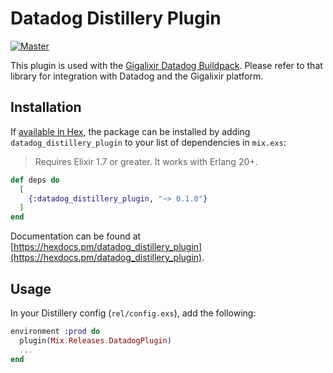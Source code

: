 # Datadog Distillery Plugin

[![Master](https://travis-ci.org/Homepolish/datadog_distillery_plugin.svg?branch=master)](https://travis-ci.org/Homepolish/datadog_distillery_plugin)

This plugin is used with the [Gigalixir Datadog Buildpack](https://github.com/Homepolish/gigalixir-buildpack-datadog).
Please refer to that library for integration with Datadog and the Gigalixir platform.

## Installation

If [available in Hex](https://hex.pm/docs/publish), the package can be installed
by adding `datadog_distillery_plugin` to your list of dependencies in `mix.exs`:

> Requires Elixir 1.7 or greater. It works with Erlang 20+.

```elixir
def deps do
  [
    {:datadog_distillery_plugin, "~> 0.1.0"}
  ]
end
```

Documentation can be found at [https://hexdocs.pm/datadog_distillery_plugin](https://hexdocs.pm/datadog_distillery_plugin).

## Usage

In your Distillery config (`rel/config.exs`), add the following:

```elixir
environment :prod do
  plugin(Mix.Releases.DatadogPlugin)
  ...
end
```
